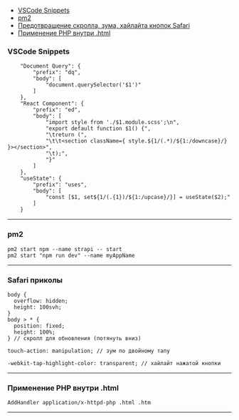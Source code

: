 + [VSCode Snippets](#a1)
+ [pm2](#a2)
+ [Предотвращение скролла, зума, хайлайта кнопок Safari](#a3)
+ [Применение PHP внутри .html](#a4)

### <a name="a1"></a> VSCode Snippets
```
	"Document Query": {
		"prefix": "dq",
		"body": [
			"document.querySelector('$1')"
		]
	},
	"React Component": {
		"prefix": "ed",
		"body": [
			"import style from './$1.module.scss';\n",
			"export default function $1() {",
			"\treturn (",
			"\t\t<section className={ style.${1/(.*)/${1:/downcase}/} }></section>",
			"\t);",
			"}"
		]
	},
	"useState": {
		"prefix": "uses",
		"body": [
			"const [$1, set${1/(.{1})/${1:/upcase}/}] = useState($2);"
		]
	}
```
***

### <a name="a2"></a> pm2
```
pm2 start npm --name strapi -- start
pm2 start "npm run dev" --name myAppName
```
***

### <a name="a3"></a> Safari приколы
```
body {
  overflow: hidden;
  height: 100svh;
}
body > * {
  position: fixed;
  height: 100%;
} // скролл для обновления (потянуть вниз)

touch-action: manipulation; // зум по двойному тапу

-webkit-tap-highlight-color: transparent; // хайлайт нажатой кнопки
```
***

### <a name="a4"></a> Применение PHP внутри .html
```AddHandler application/x-httpd-php .html .htm```
***
